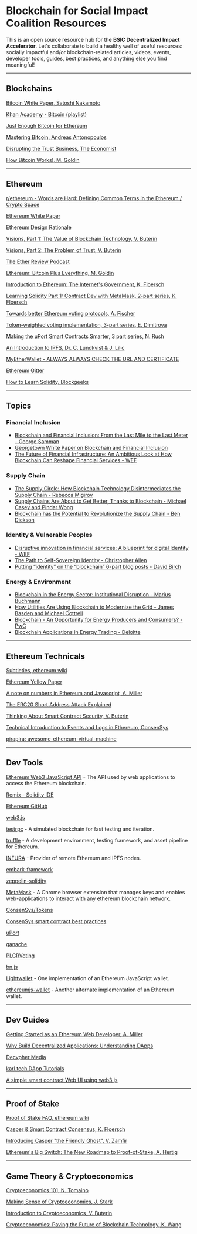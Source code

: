 Blockchain for Social Impact Coalition Resources
================================================

This is an open source resource hub for the **BSIC Decentralized Impact Accelerator**. Let's collaborate to build a healthy well of useful resources: socially impactful and/or blockchain-related articles, videos, events, developer tools, guides, best practices, and anything else you find meaningful! 

---

## Blockchains

[Bitcoin White Paper, Satoshi Nakamoto](https://medium.com/r/?url=https%3A%2F%2Fbitcoin.org%2Fbitcoin.pdf)

[Khan Academy - Bitcoin (playlist)](https://www.youtube.com/watch?v=Y-w7SnQWwVA&list=PLQb8htRul9xAz70xZUmqxX_oPe3_rz-PJ)

[Just Enough Bitcoin for Ethereum](https://media.consensys.net/time-sure-does-fly-ed4518792679)

[Mastering Bitcoin, Andreas Antonopoulos](https://medium.com/r/?url=https%3A%2F%2Fgithub.com%2Fbitcoinbook%2Fbitcoinbook)

[Disrupting the Trust Business, The Economist](https://medium.com/r/?url=https%3A%2F%2Fwww.economist.com%2Fnews%2Fworld-if%2F21724906-trust-business-little-noticed-huge-startups-deploying-blockchain-technology-threaten)

[How Bitcoin Works!, M. Goldin](https://1drv.ms/p/s!ApcwlR1re86UgXHLHjQ_MZtk8Us5)

---

## Ethereum

[r/ethereum - Words are Hard: Defining Common Terms in the Ethereum / Crypto Space](https://www.reddit.com/r/ethereum/comments/6kvp87/words_are_hard_defining_common_terms_in_the/)

[Ethereum White Paper](https://medium.com/r/?url=https%3A%2F%2Fgithub.com%2Fethereum%2Fwiki%2Fwiki%2FWhite-Paper)

[Ethereum Design Rationale](https://medium.com/r/?url=https%3A%2F%2Fgithub.com%2Fethereum%2Fwiki%2Fwiki%2FDesign-Rationale)

[Visions, Part 1: The Value of Blockchain Technology, V. Buterin](https://blog.ethereum.org/2015/04/13/visions-part-1-the-value-of-blockchain-technology/)

[Visions, Part 2: The Problem of Trust, V. Buterin](https://blog.ethereum.org/2015/04/27/visions-part-2-the-problem-of-trust/)

[The Ether Review Podcast](https://etherreview.info/)

[Ethereum: Bitcoin Plus Everything, M. Goldin](https://medium.com/@ConsenSys/ethereum-bitcoin-plus-everything-a506dc780106)

[Introduction to Ethereum: The Internet's Government, K. Floersch](https://karl.tech/intro-to-ethereum/)

[Learning Solidity Part 1: Contract Dev with MetaMask, 2-part series, K. Floersch](https://karl.tech/learning-solidity-part-1-deploy-a-contract/)

[Towards better Ethereum voting protocols, A. Fischer](https://blog.colony.io/towards-better-ethereum-voting-protocols-7e54cb5a0119)

[Token-weighted voting implementation, 3-part series, E. Dimitrova](https://blog.colony.io/token-weighted-voting-implementation-part-1-72f836b5423b)

[Making the uPort Smart Contracts Smarter, 3 part series, N. Rush](https://medium.com/uport/making-the-uport-smart-contracts-smarter-e1798d8c1cf9)

[An Introduction to IPFS, Dr. C. Lundkvist & J. Lilic](https://medium.com/@ConsenSys/an-introduction-to-ipfs-9bba4860abd0)

[MyEtherWallet - ALWAYS ALWAYS CHECK THE URL AND CERTIFICATE](https://www.myetherwallet.com/)

[Ethereum Gitter](https://gitter.im/ethereum/home)

[How to Learn Solidity, Blockgeeks](https://blockgeeks.com/guides/how-to-learn-solidity/)

---

## Topics

### Financial Inclusion
- [Blockchain and Financial Inclusion: From the Last Mile to the Last Meter - George Samman](http://sammantics.com/blog/2015/11/16/blockchain-and-the-big-financial-inclusion-opportunity)
- [Georgetown White Paper on Blockchain and Financial Inclusion](http://finpolicy.georgetown.edu/newsroom/news/center-releases-white-paper-blockchain-and-financial-inclusion)
- [The Future of Financial Infrastructure: An Ambitious Look at How Blockchain Can Reshape Financial Services - WEF](https://www.weforum.org/reports/the-future-of-financial-infrastructure-an-ambitious-look-at-how-blockchain-can-reshape-financial-services)

### Supply Chain
- [The Supply Circle: How Blockchain Technology Disintermediates the Supply Chain - Rebecca Migirov](https://media.consensys.net/the-supply-circle-how-blockchain-technology-disintermediates-the-supply-chain-6a19f61f8f35Global) 
- [Supply Chains Are About to Get Better, Thanks to Blockchain - Michael Casey and Pindar Wong](https://hbr.org/2017/03/global-supply-chains-are-about-to-get-better-thanks-to-blockchain)
- [Blockchain has the Potential to Revolutionize the Supply Chain - Ben Dickson](https://techcrunch.com/2016/11/24/blockchain-has-the-potential-to-revolutionize-the-supply-chain/)

### Identity & Vulnerable Peoples
- [Disruptive innovation in financial services: A blueprint for digital Identity - WEF](https://www.weforum.org/reports/disruptive-innovation-in-financial-services-a-blueprint-for-digital)
- [The Path to Self-Sovereign Identity - Christopher Allen](http://www.lifewithalacrity.com/2016/04/the-path-to-self-soverereign-identity.html)
- [Putting “identity” on the “blockchain” 6-part blog posts - David Birch](http://www.chyp.com/putting-identity-on-the-blockchain-part-1-find-a-problem/)

### Energy & Environment
- [Blockchain in the Energy Sector: Institutional Disruption - Marius Buchmann](http://www.theenergycollective.com/enerquire/2402120/blockchain-energy-sector-institutional-disruption)
- [How Utilities Are Using Blockchain to Modernize the Grid - James Basden and Michael Cottrell](https://hbr.org/2017/03/how-utilities-are-using-blockchain-to-modernize-the-grid)
- [Blockchain - An Opportunity for Energy Producers and Consumers? - PwC](https://www.pwc.com/gx/en/industries/energy-utilities-mining/power-utilities/publications/opportunity-for-energy-producers.html)
- [Blockchain Applications in Energy Trading - Deloitte](https://www2.deloitte.com/uk/en/pages/energy-and-resources/articles/blockchain-applications-in-energy-trading.html)

---

## Ethereum Technicals

[Subtleties, ethereum wiki](https://github.com/ethereum/wiki/wiki/Subtleties)

[Ethereum Yellow Paper](https://github.com/ethereum/yellowpaper)

[A note on numbers in Ethereum and Javascript, A. Miller](https://hackernoon.com/a-note-on-numbers-in-ethereum-and-javascript-3e6ac3b2fad9)

[The ERC20 Short Address Attack Explained](http://vessenes.com/the-erc20-short-address-attack-explained/)

[Thinking About Smart Contract Security, V. Buterin](https://blog.ethereum.org/2016/06/19/thinking-smart-contract-security/)

[Technical Introduction to Events and Logs in Ethereum, ConsenSys](https://media.consensys.net/technical-introduction-to-events-and-logs-in-ethereum-a074d65dd61e)

[pirapira: awesome-ethereum-virtual-machine](https://github.com/pirapira/awesome-ethereum-virtual-machine)

---

## Dev Tools

[Ethereum Web3 JavaScript API](https://github.com/ethereum/wiki/wiki/JavaScript-API) - The API used by web applications to access the Ethereum blockchain.

[Remix - Solidity IDE](https://remix.ethereum.org)

[Ethereum GitHub](https://github.com/ethereum)

[web3.js](https://github.com/ethereum/web3.js)

[testrpc](https://github.com/ethereumjs/testrpc) - A simulated blockchain for fast testing and iteration.

[truffle](https://github.com/trufflesuite/truffle) - A development environment, testing framework, and asset pipeline for Ethereum.

[INFURA](https://infura.io/) - Provider of remote Ethereum and IPFS nodes.

[embark-framework](https://github.com/iurimatias/embark-framework)

[zeppelin-solidity](https://github.com/OpenZeppelin/zeppelin-solidity)

[MetaMask](https://metamask.io/) - A Chrome browser extension that manages keys and enables web-applications to interact with any ethereum blockchain network.

[ConsenSys/Tokens](https://github.com/ConsenSys/Tokens)

[ConsenSys smart contract best practices](https://github.com/ConsenSys/smart-contract-best-practices)

[uPort](https://github.com/uport-project)

[ganache](https://github.com/trufflesuite/ganache)

[PLCRVoting](https://github.com/ConsenSys/PLCRVoting)

[bn.js](https://github.com/indutny/bn.js)

[Lightwallet](https://github.com/ConsenSys/eth-lightwallet) - One implementation of an Ethereum JavaScript wallet.

[ethereumjs-wallet](https://github.com/ethereumjs/ethereumjs-wallet) - Another alternate implementation of an Ethereum wallet.

---

## Dev Guides

[Getting Started as an Ethereum Web Developer, A. Miller](https://hackernoon.com/getting-started-as-an-ethereum-web-developer-9a2a4ab47baf)

[Why Build Decentralized Applications: Understanding DApps](https://due.com/blog/why-build-decentralized-applications-understanding-dapps/)

[Decypher Media](https://www.youtube.com/channel/UC8CB0ZkvogP7tnCTDR-zV7g)

[karl.tech DApp Tutorials](https://karl.tech/)

[A simple smart contract Web UI using web3.js](http://hypernephelist.com/2016/06/21/a-simple-smart-contract-ui-web3.html)

---

## Proof of Stake

[Proof of Stake FAQ, ethereum wiki](https://github.com/ethereum/wiki/wiki/Proof-of-Stake-FAQ)

[Casper & Smart Contract Consensus, K. Floersch](https://media.consensys.net/casper-smart-contract-consensus-7be6cfa6f7ec)

[Introducing Casper "the Friendly Ghost", V. Zamfir](https://blog.ethereum.org/2015/08/01/introducing-casper-friendly-ghost/)

[Ethereum's Big Switch: The New Roadmap to Proof-of-Stake, A. Hertig](https://www.coindesk.com/ethereums-big-switch-the-new-roadmap-to-proof-of-stake/)

---

## Game Theory & Cryptoeconomics

[Cryptoeconomics 101, N. Tomaino](https://thecontrol.co/cryptoeconomics-101-e5c883e9a8ff)

[Making Sense of Cryptoeconomics, J. Stark](https://www.coindesk.com/making-sense-cryptoeconomics/)

[Introduction to Cryptoeconomics, V. Buterin](https://www.youtube.com/watch?v=pKqdjaH1dRo&t=33s)

[Cryptoeconomics: Paving the Future of Blockchain Technology, K. Wang](https://hackernoon.com/cryptoeconomics-paving-the-future-of-blockchain-technology-13b04dab971)
